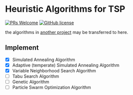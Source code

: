 # Heuristic Algorithms for TSP
[![PRs Welcome](https://img.shields.io/badge/PRs-welcome-brightgreen.svg?style=flat-square)](http://makeapullrequest.com) [![GitHub license](https://img.shields.io/badge/license-MIT-blue.svg?style=flat-square)](https://github.com/ZhuYing-CSU/Heuristic-Algorithms-for-TSP/blob/main/LICENSE)

the algorithms in [another project](https://github.com/ZhuYing-CSU/Some_VRP_Algorithms) may be transferred to here.

## Implement

- [x] Simulated Annealing Algorithm
- [x] Adaptive (temperate) Simulated Annealing Algorithm
- [x] Variable Neighborhood Search Algorithm
- [ ] Tabu Search Algorithm
- [ ] Genetic Algorithm
- [ ] Particle Swarm Optimization Algorithm